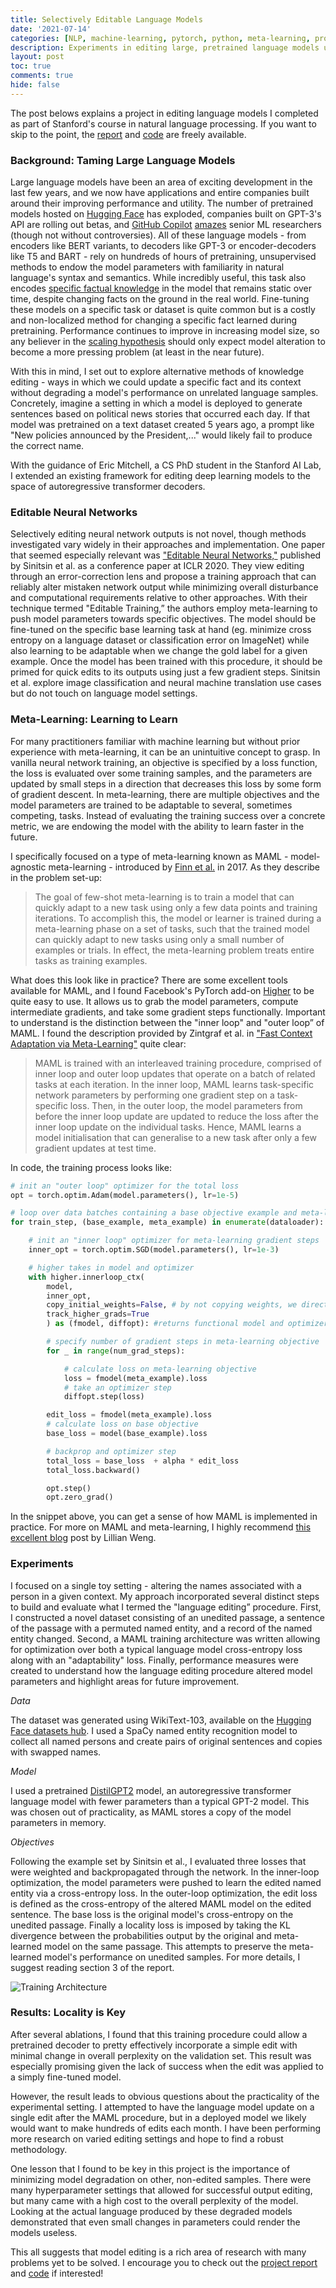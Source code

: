 ```yaml
---
title: Selectively Editable Language Models
date: '2021-07-14'
categories: [NLP, machine-learning, pytorch, python, meta-learning, projects]
description: Experiments in editing large, pretrained language models using meta-learning techniques
layout: post
toc: true
comments: true
hide: false
---
```



The post belows explains a project in editing language models I completed as part of Stanford's course in natural language processing. If you want to skip to the point, the [report](http://web.stanford.edu/class/cs224n/reports/final_reports/report032.pdf) and [code](https://github.com/spencerbraun/editable_nlp) are freely available.

### Background: Taming Large Language Models

Large language models have been an area of exciting development in the last few years, and we now have applications and entire companies built around their improving performance and utility. The number of pretrained models hosted on [Hugging Face](https://huggingface.co/models) has exploded, companies built on GPT-3's API are rolling out betas, and [GitHub Copilot](https://copilot.github.com/) [amazes](https://twitter.com/jeremyphoward/status/1417331228752023554?s=20) senior ML researchers (though not without controversies). All of these language models - from encoders like BERT variants, to decoders like GPT-3 or encoder-decoders like T5 and BART - rely on hundreds of hours of pretraining, unsupervised methods to endow the model parameters with familiarity in natural language's syntax and semantics. While incredibly useful, this task also encodes [specific factual knowledge](https://arxiv.org/pdf/2012.07805.pdf) in the model that remains static over time, despite changing facts on the ground in the real world. Fine-tuning these models on a specific task or dataset is quite common but is a costly and non-localized method for changing a specific fact learned during pretraining. Performance continues to improve in increasing model size, so any believer in the [scaling hypothesis](https://www.gwern.net/Scaling-hypothesis) should only expect model alteration to become a more pressing problem (at least in the near future).

With this in mind, I set out to explore alternative methods of knowledge editing - ways in which we could update a specific fact and its context without degrading a model's performance on unrelated language samples. Concretely, imagine a setting in which a model is deployed to generate sentences based on political news stories that occurred each day. If that model was pretrained on a text dataset created 5 years ago, a prompt like "New policies announced by the President,..." would likely fail to produce the correct name.

With the guidance of Eric Mitchell, a CS PhD student in the Stanford AI Lab, I extended an existing framework for editing deep learning models to the space of autoregressive transformer decoders.

### Editable Neural Networks

Selectively editing neural network outputs is not novel, though methods investigated vary widely in their approaches and implementation. One paper that seemed especially relevant was ["Editable Neural Networks,"](https://arxiv.org/pdf/2004.00345.pdf) published by Sinitsin et al. as a conference paper at ICLR 2020. They view editing through an error-correction lens and propose a training approach that can reliably alter mistaken network output while minimizing overall disturbance and computational requirements relative to other approaches. With their technique termed "Editable Training,” the authors employ meta-learning to push model parameters towards specific objectives. The model should be fine-tuned on the specific base learning task at hand (eg. minimize cross entropy on a language dataset or classification error on ImageNet) while also learning to be adaptable when we change the gold label for a given example. Once the model has been trained with this procedure, it should be primed for quick edits to its outputs using just a few gradient steps. Sinitsin et al. explore image classification and neural machine translation use cases but do not touch on language model settings.

### Meta-Learning: Learning to Learn

For many practitioners familiar with machine learning but without prior experience with meta-learning, it can be an unintuitive concept to grasp. In vanilla neural network training, an objective is specified by a loss function, the loss is evaluated over some training samples, and the parameters are updated by small steps in a direction that decreases this loss by some form of gradient descent. In meta-learning, there are multiple objectives and the model parameters are trained to be adaptable to several, sometimes competing, tasks. Instead of evaluating the training success over a concrete metric, we are endowing the model with the ability to learn faster in the future.

I specifically focused on a type of meta-learning known as MAML - model-agnostic meta-learning - introduced by [Finn et al.](https://arxiv.org/pdf/1703.03400.pdf) in 2017. As they describe in the problem set-up:


> The goal of few-shot meta-learning is to train a model that can quickly adapt to a new task using only a few data points and training iterations.  To accomplish this,  the model or learner  is  trained  during  a  meta-learning  phase  on  a  set of tasks, such that the trained model can quickly adapt to new tasks using only a small number of examples or trials. In effect, the meta-learning problem treats entire tasks as training examples.


What does this look like in practice? There are some excellent tools available for MAML, and I found Facebook's PyTorch add-on [Higher](https://github.com/facebookresearch/higher) to be quite easy to use. It allows us to grab the model parameters, compute intermediate gradients, and take some gradient steps functionally. Important to understand is the distinction between the "inner loop" and "outer loop” of MAML. I found the description provided by Zintgraf et al. in ["Fast Context Adaptation via Meta-Learning"](https://arxiv.org/pdf/1810.03642.pdf) quite clear:


> MAML is trained with an interleaved training procedure, comprised of inner loop and outer loop updates that operate on a batch of related tasks at each iteration. In the inner loop, MAML learns task-specific network parameters by performing one gradient step on a task-specific loss. Then, in the outer loop, the model parameters from before the inner loop update are updated to reduce the loss after the inner loop update on the individual tasks. Hence, MAML learns a model initialisation that can generalise to a new task after only a few gradient updates at test time.


In code, the training process looks like:

```python
# init an "outer loop" optimizer for the total loss
opt = torch.optim.Adam(model.parameters(), lr=1e-5)

# loop over data batches containing a base objective example and meta-learning task example
for train_step, (base_example, meta_example) in enumerate(dataloader):

    # init an "inner loop" optimizer for meta-learning gradient steps
    inner_opt = torch.optim.SGD(model.parameters(), lr=1e-3)

    # higher takes in model and optimizer
    with higher.innerloop_ctx(
        model,
        inner_opt,
        copy_initial_weights=False, # by not copying weights, we directly alter the model parameters
        track_higher_grads=True
        ) as (fmodel, diffopt): #returns functional model and optimizer

        # specify number of gradient steps in meta-learning objective
        for _ in range(num_grad_steps):

            # calculate loss on meta-learning objective
            loss = fmodel(meta_example).loss
            # take an optimizer step
            diffopt.step(loss)

        edit_loss = fmodel(meta_example).loss
        # calculate loss on base objective
        base_loss = model(base_example).loss

        # backprop and optimizer step
        total_loss = base_loss  + alpha * edit_loss
        total_loss.backward()

        opt.step()
        opt.zero_grad()
```

In the snippet above, you can get a sense of how MAML is implemented in practice. For more on MAML and meta-learning, I highly recommend [this excellent blog](https://lilianweng.github.io/lil-log/2018/11/30/meta-learning.html) post by Lillian Weng.

### Experiments

I focused on a single toy setting - altering the names associated with a person in a given context. My approach incorporated several distinct steps to build and evaluate what I termed the "language editing” procedure. First, I constructed a novel dataset consisting of an unedited passage, a sentence of the passage with a permuted named entity, and a record of the named entity changed. Second, a MAML training architecture was written allowing for optimization over both a typical language model cross-entropy loss along with an "adaptability" loss. Finally, performance measures were created to understand how the language editing procedure altered model parameters and highlight areas for future improvement.

*Data*

The dataset was generated using WikiText-103, available on the [Hugging Face datasets hub](https://huggingface.co/datasets/wikitext). I used a SpaCy named entity recognition model to collect all named persons and create pairs of original sentences and copies with swapped names.

*Model*

I used a pretrained [DistilGPT2](https://huggingface.co/distilgpt2) model, an autoregressive transformer language model with fewer parameters than a typical GPT-2 model. This was chosen out of practicality, as MAML stores a copy of the model parameters in memory.

*Objectives*

Following the example set by Sinitsin et al., I evaluated three losses that were weighted and backpropagated through the network. In the inner-loop optimization, the model parameters were pushed to learn the edited named entity via a cross-entropy loss. In the outer-loop optimization, the edit loss is defined as the cross-entropy of the altered MAML model on the edited sentence. The base loss is the original model's cross-entropy on the unedited passage. Finally a locality loss is imposed by taking the KL divergence between the probabilities output by the original and meta-learned model on the same passage. This attempts to preserve the meta-learned model's performance on unedited samples. For more details, I suggest reading section 3 of the report.

![Training Architecture](/img/editable_diag_paper.png)

### Results: Locality is Key

After several ablations, I found that this training procedure could allow a pretrained decoder to pretty effectively incorporate a simple edit with minimal change in overall perplexity on the validation set. This result was especially promising given the lack of success when the edit was applied to a simply fine-tuned model.

However, the result leads to obvious questions about the practicality of the experimental setting. I attempted to have the language model update on a single edit after the MAML procedure, but in a deployed model we likely would want to make hundreds of edits each month. I have been performing more research on varied editing settings and hope to find a robust methodology.

One lesson that I found to be key in this project is the importance of minimizing model degradation on other, non-edited samples. There were many hyperparameter settings that allowed for successful output editing, but many came with a high cost to the overall perplexity of the model. Looking at the actual language produced by these degraded models demonstrated that even small changes in parameters could render the models useless.

This all suggests that model editing is a rich area of research with many problems yet to be solved. I encourage you to check out the [project report](http://web.stanford.edu/class/cs224n/reports/final_reports/report032.pdf) and [code](https://github.com/spencerbraun/editable_nlp) if interested!




